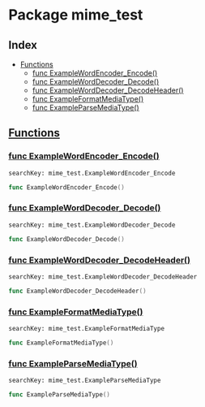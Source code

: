 # Package mime_test

## Index

* [Functions](#func)
    * [func ExampleWordEncoder_Encode()](#ExampleWordEncoder_Encode)
    * [func ExampleWordDecoder_Decode()](#ExampleWordDecoder_Decode)
    * [func ExampleWordDecoder_DecodeHeader()](#ExampleWordDecoder_DecodeHeader)
    * [func ExampleFormatMediaType()](#ExampleFormatMediaType)
    * [func ExampleParseMediaType()](#ExampleParseMediaType)


## <a id="func" href="#func">Functions</a>

### <a id="ExampleWordEncoder_Encode" href="#ExampleWordEncoder_Encode">func ExampleWordEncoder_Encode()</a>

```
searchKey: mime_test.ExampleWordEncoder_Encode
```

```Go
func ExampleWordEncoder_Encode()
```

### <a id="ExampleWordDecoder_Decode" href="#ExampleWordDecoder_Decode">func ExampleWordDecoder_Decode()</a>

```
searchKey: mime_test.ExampleWordDecoder_Decode
```

```Go
func ExampleWordDecoder_Decode()
```

### <a id="ExampleWordDecoder_DecodeHeader" href="#ExampleWordDecoder_DecodeHeader">func ExampleWordDecoder_DecodeHeader()</a>

```
searchKey: mime_test.ExampleWordDecoder_DecodeHeader
```

```Go
func ExampleWordDecoder_DecodeHeader()
```

### <a id="ExampleFormatMediaType" href="#ExampleFormatMediaType">func ExampleFormatMediaType()</a>

```
searchKey: mime_test.ExampleFormatMediaType
```

```Go
func ExampleFormatMediaType()
```

### <a id="ExampleParseMediaType" href="#ExampleParseMediaType">func ExampleParseMediaType()</a>

```
searchKey: mime_test.ExampleParseMediaType
```

```Go
func ExampleParseMediaType()
```


